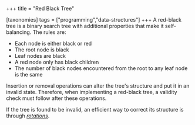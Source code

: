 +++
title = "Red Black Tree"

[taxonomies]
tags = ["programming","data-structures"]
+++
A red-black tree is a binary search tree with additional properties that make it self-balancing. The rules are:

- Each node is either black or red
- The root node is black
- Leaf nodes are black
- A red node only has black children
- The number of black nodes encountered from the root to any leaf node is the same

Insertion or removal operations can alter the tree's structure and put it in an invalid state. Therefore, when implementing a red-black tree, a validity check must follow after these operations.

If the tree is found to be invalid, an efficient way to correct its structure is through *[rotations](https://www.codesdope.com/course/data-structures-red-black-trees-insertion/)*. 
